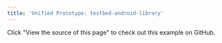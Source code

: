 ```yaml
---
title: 'Unified Prototype: testbed-android-library'
---
```


Click "View the source of this page" to check out this example on GitHub.
